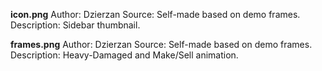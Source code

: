 **icon.png**
Author: Dzierzan
Source: Self-made based on demo frames.
Description: Sidebar thumbnail.

**frames.png**
Author: Dzierzan
Source: Self-made based on demo frames.
Description: Heavy-Damaged and Make/Sell animation.
